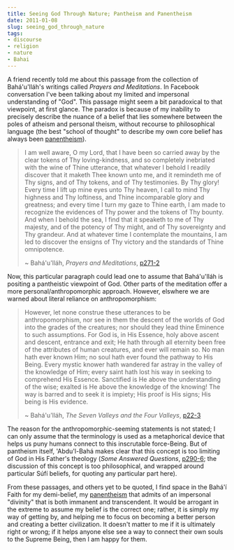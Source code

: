 ```yaml
---
title: Seeing God Through Nature; Pantheism and Panentheism
date: 2011-01-08
slug: seeing_god_through_nature
tags:
- discourse
- religion
- nature
- Bahai
---
```


A friend recently told me about this passage from the collection of
Bah&aacute;'u'll&aacute;h's writings called _Prayers and Meditations_. In
Facebook conversation I've been talking about my limited and impersonal
understanding of "God". This passage might seem a bit paradoxical to that
viewpoint, at first glance. The paradox is because of my  inability to precisely
describe the nuance of a belief that lies somewhere between the poles of atheism
and personal theism, without recourse to philosophical language (the best
"school of thought" to describe my own core belief has always been [panentheism](https://en.wikipedia.org/wiki/Panentheism)).

<!-- truncate -->

> I am well aware, O my Lord, that I have been so carried away by the clear
> tokens of Thy loving-kindness, and so completely inebriated with the wine of
> Thine utterance, that whatever I behold I readily discover that it maketh Thee
> known unto me, and it remindeth me of Thy signs, and of Thy tokens, and of Thy
> testimonies. By Thy glory! Every time I lift up mine eyes unto Thy heaven, I
> call to mind Thy highness and Thy loftiness, and Thine incomparable glory and
> greatness; and every time I turn my gaze to Thine earth, I am made to
> recognize the evidences of Thy power and the tokens of Thy bounty. And when I
> behold the sea, I find that it speaketh to me of Thy majesty, and of the
> potency of Thy might, and of Thy sovereignty and Thy grandeur. And at whatever
> time I contemplate the mountains, I am led to discover the ensigns of Thy
> victory and the standards of Thine omnipotence.
>
> ~ Bah&aacute;'u'll&aacute;h, _Prayers and Meditations_, <a
> href="https://reference.bahai.org/en/t/b/PM/pm-176.html.utf8">p271-2</a>

Now, this particular paragraph could lead one to assume that
Bah&aacute;'u'll&aacute;h is positing a pantheistic viewpoint of God. Other
parts of the meditation offer a more personal/anthropomorphic approach. However,
elswhere we are warned about literal reliance on anthropomorphism:

> However, let none construe these utterances to be anthropomorphism, nor see in
> them the descent of the worlds of God into the grades of the creatures; nor
> should they lead thine Eminence to such assumptions. For God is, in His
> Essence, holy above ascent and descent, entrance and exit; He hath through all
> eternity been free of the attributes of human creatures, and ever will remain
> so. No man hath ever known Him; no soul hath ever found the pathway to His
> Being. Every mystic knower hath wandered far astray in the valley of the
> knowledge of Him; every saint hath lost his way in seeking to comprehend His
> Essence. Sanctified is He above the understanding of the wise; exalted is He
> above the knowledge of the knowing! The way is barred and to seek it is
> impiety; His proof is His signs; His being is His evidence.
>
> ~ Bah&aacute;'u'll&aacute;h, _The Seven Valleys and the Four Valleys_, <a
> href="https://reference.bahai.org/en/t/b/SVFV/svfv-4.html">p22-3</a>

The reason for the anthropomorphic-seeming statements is not stated; I can only
assume that the terminology is used as a metaphorical device that helps us puny
humans connect to this inscrutable force-Being. But of pantheism itself,
'Abdu'l-Bah&aacute; makes clear that this concept is too limiting of God in His
Father's theology (_Some Answered Questions_, [p290-6](https://reference.bahai.org/en/t/ab/SAQ/saq-83.html); the
discussion of this concept is too philosophical, and wrapped around particular
S&uacute;f&iacute; beliefs, for quoting any particular part here).

From these passages, and others yet to be quoted, I find space in the
Bah&aacute;'&iacute; Faith for my demi-belief, my
[panentheism](https://en.wikipedia.org/wiki/Panentheism) that admits of an
impersonal "divinity" that is both immanent and transcendent. It would be
arrogant in the extreme to assume my belief is the correct one; rather, it is
simply my way of getting by, and helping me to focus on becoming a better person
and  creating a better civilization. It doesn't matter to me if it is ultimately
right or wrong; if it helps anyone else see a way to connect their own souls to
the Supreme Being, then I am happy for them.
